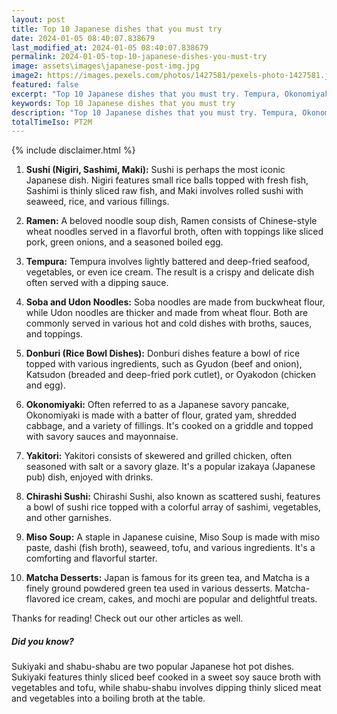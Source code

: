 ```yaml
---
layout: post
title: Top 10 Japanese dishes that you must try
date: 2024-01-05 08:40:07.838679
last_modified_at: 2024-01-05 08:40:07.838679
permalink: 2024-01-05-top-10-japanese-dishes-you-must-try
image: assets\images\japanese-post-img.jpg
image2: https://images.pexels.com/photos/1427581/pexels-photo-1427581.jpeg?auto=compress&cs=tinysrgb&h=650&w=940
featured: false
excerpt: "Top 10 Japanese dishes that you must try. Tempura, Okonomiyaki, Miso Soup made it to my top 10 list. Click to see if your favourite dish made it to my top 10"
keywords: Top 10 Japanese dishes that you must try
description: "Top 10 Japanese dishes that you must try. Tempura, Okonomiyaki, Miso Soup made it to my top 10 list. Click to see if your favourite dish made it to my top 10"
totalTimeIso: PT2M
---
```

{% include disclaimer.html %}


1. **Sushi (Nigiri, Sashimi, Maki):**
   Sushi is perhaps the most iconic Japanese dish. Nigiri features small rice balls topped with fresh fish, Sashimi is thinly sliced raw fish, and Maki involves rolled sushi with seaweed, rice, and various fillings.

2. **Ramen:**
   A beloved noodle soup dish, Ramen consists of Chinese-style wheat noodles served in a flavorful broth, often with toppings like sliced pork, green onions, and a seasoned boiled egg.

3. **Tempura:**
   Tempura involves lightly battered and deep-fried seafood, vegetables, or even ice cream. The result is a crispy and delicate dish often served with a dipping sauce.

4. **Soba and Udon Noodles:**
   Soba noodles are made from buckwheat flour, while Udon noodles are thicker and made from wheat flour. Both are commonly served in various hot and cold dishes with broths, sauces, and toppings.

5. **Donburi (Rice Bowl Dishes):**
   Donburi dishes feature a bowl of rice topped with various ingredients, such as Gyudon (beef and onion), Katsudon (breaded and deep-fried pork cutlet), or Oyakodon (chicken and egg).

6. **Okonomiyaki:**
   Often referred to as a Japanese savory pancake, Okonomiyaki is made with a batter of flour, grated yam, shredded cabbage, and a variety of fillings. It's cooked on a griddle and topped with savory sauces and mayonnaise.

7. **Yakitori:**
   Yakitori consists of skewered and grilled chicken, often seasoned with salt or a savory glaze. It's a popular izakaya (Japanese pub) dish, enjoyed with drinks.

8. **Chirashi Sushi:**
   Chirashi Sushi, also known as scattered sushi, features a bowl of sushi rice topped with a colorful array of sashimi, vegetables, and other garnishes.

9. **Miso Soup:**
   A staple in Japanese cuisine, Miso Soup is made with miso paste, dashi (fish broth), seaweed, tofu, and various ingredients. It's a comforting and flavorful starter.

10. **Matcha Desserts:**
    Japan is famous for its green tea, and Matcha is a finely ground powdered green tea used in various desserts. Matcha-flavored ice cream, cakes, and mochi are popular and delightful treats.

Thanks for reading! Check out our other articles as well.


<div class="card" style="margin-bottom:1rem">
  <div class="card-body">
    <h5 class="card-title">Did you know?</h5>
    <p class="card-text">Sukiyaki and shabu-shabu are two popular Japanese hot pot dishes. Sukiyaki features thinly sliced beef cooked in a sweet soy sauce broth with vegetables and tofu, while shabu-shabu involves dipping thinly sliced meat and vegetables into a boiling broth at the table.</p>
  </div>
</div>